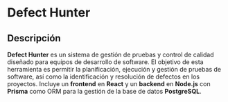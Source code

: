 # Defect Hunter
## Descripción
__Defect Hunter__ es un sistema de gestión de pruebas y control de calidad diseñado para equipos de desarrollo de software. El objetivo de esta herramienta es permitir la planificación, ejecución y gestión de pruebas de software, así como la identificación y resolución de defectos en los proyectos. Incluye un __frontend__ en __React__ y un __backend__ en __Node.js__ con __Prisma__ como ORM para la gestión de la base de datos __PostgreSQL__.
